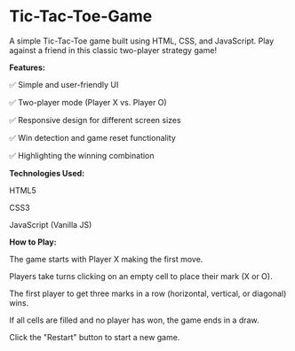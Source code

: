 # Tic-Tac-Toe-Game
A simple Tic-Tac-Toe game built using HTML, CSS, and JavaScript. Play against a friend in this classic two-player strategy game!

**Features:**

✅ Simple and user-friendly UI

✅ Two-player mode (Player X vs. Player O)

✅ Responsive design for different screen sizes

✅ Win detection and game reset functionality

✅ Highlighting the winning combination

**Technologies Used:**

HTML5

CSS3

JavaScript (Vanilla JS)

**How to Play:**

The game starts with Player X making the first move.

Players take turns clicking on an empty cell to place their mark (X or O).

The first player to get three marks in a row (horizontal, vertical, or diagonal) wins.

If all cells are filled and no player has won, the game ends in a draw.

Click the "Restart" button to start a new game.
